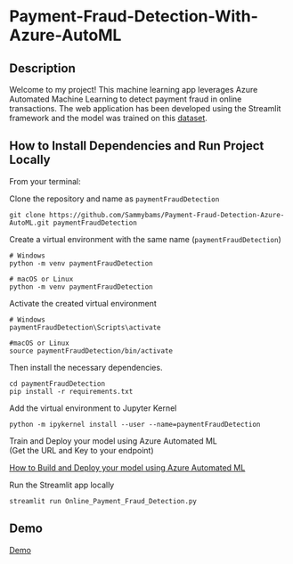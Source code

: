 # Payment-Fraud-Detection-With-Azure-AutoML

## Description

Welcome to my project! This machine learning app leverages Azure Automated Machine Learning to detect payment fraud in online transactions. The web application has been developed using the Streamlit framework and the model was trained on this [dataset](https://www.kaggle.com/datasets/gopalmahadevan/fraud-detection-example).

## How to Install Dependencies and Run Project Locally

From your terminal:

Clone the repository and name as `paymentFraudDetection`

```
git clone https://github.com/Sammybams/Payment-Fraud-Detection-Azure-AutoML.git paymentFraudDetection
```

Create a virtual environment with the same name (`paymentFraudDetection`)

```
# Windows
python -m venv paymentFraudDetection

# macOS or Linux
python -m venv paymentFraudDetection
```

Activate the created virtual environment
```
# Windows
paymentFraudDetection\Scripts\activate

#macOS or Linux
source paymentFraudDetection/bin/activate
```

Then install the necessary dependencies.

``` 
cd paymentFraudDetection
pip install -r requirements.txt
```


Add the virtual environment to Jupyter Kernel
```
python -m ipykernel install --user --name=paymentFraudDetection
```

Train and Deploy your model using Azure Automated ML<br>
(Get the URL and Key to your endpoint)

[How to Build and Deploy your model using Azure Automated ML](https://youtu.be/ymvDq0t68PQ?t=3165)

Run the Streamlit app locally

```
streamlit run Online_Payment_Fraud_Detection.py
```

## Demo

[Demo](https://github.com/Sammybams/Payment-Fraud-Detection-Azure-AutoML/assets/64220829/4e33f762-38d5-4a84-9bfb-5bd2bab24fb0)
